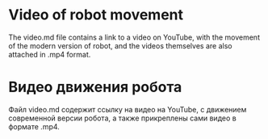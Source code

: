 
Video of robot movement
====

 The video.md file contains a link to a video on YouTube, with the movement of the modern version of robot, and the videos themselves are also attached in .mp4 format.

Видео движения робота
====

 Файл video.md содержит ссылку на видео на YouTube, с движением современной версии робота, а также прикреплены сами видео в формате .mp4.
